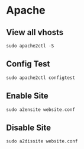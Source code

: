 # Apache

## View all vhosts
```
sudo apache2ctl -S
```
## Config Test
```
sudo apache2ctl configtest
```

## Enable Site
```
sudo a2ensite website.conf
```

## Disable Site
```
sudo a2dissite website.conf
```
